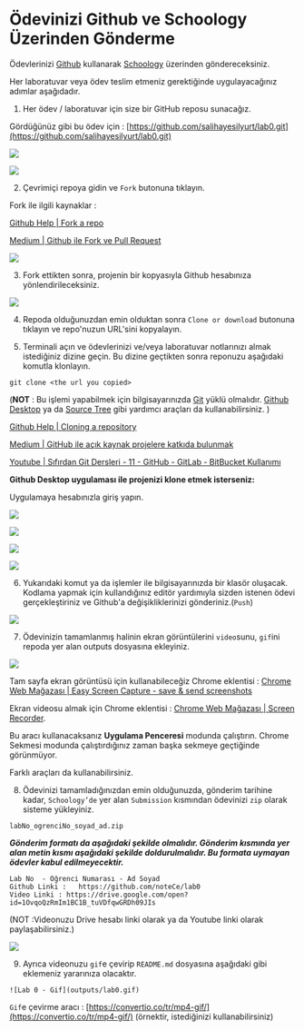 # Ödevinizi Github ve Schoology Üzerinden Gönderme

Ödevlerinizi [Github](https://github.com/) kullanarak  [Schoology](https://www.schoology.com/) üzerinden göndereceksiniz.

Her laboratuvar veya ödev teslim etmeniz gerektiğinde uygulayacağınız adımlar aşağıdadır.

1. Her ödev / laboratuvar için size bir GitHub reposu sunacağız. 

Gördüğünüz gibi bu ödev için : 
[https://github.com/salihayesilyurt/lab0.git](https://github.com/salihayesilyurt/lab0.git)

![](guideline_SS/schoology1.png)
 
![](guideline_SS/fork0.png)
 
2. Çevrimiçi repoya gidin ve `Fork` butonuna tıklayın.

Fork ile ilgili kaynaklar :

[Github Help | Fork a repo](https://help.github.com/en/github/getting-started-with-github/fork-a-repo)

[Medium | Github ile Fork ve Pull Request](https://medium.com/@noteCe/github-ile-fork-ve-pull-request-be6077342834)

![](guideline_SS/fork0.png)

3. Fork ettikten sonra, projenin bir kopyasıyla Github hesabınıza yönlendirileceksiniz.

![](guideline_SS/fork1.png)

4. Repoda olduğunuzdan emin olduktan sonra `Clone or download` butonuna tıklayın ve repo'nuzun URL'sini kopyalayın.

5. Terminali açın ve ödevlerinizi ve/veya laboratuvar notlarınızı almak istediğiniz dizine geçin. Bu dizine geçtikten sonra reponuzu aşağıdaki komutla klonlayın.

`git clone <the url you copied>`

(**NOT** : Bu işlemi yapabilmek için bilgisayarınızda [Git](https://git-scm.com/downloads) yüklü olmalıdır. [Github Desktop](https://desktop.github.com/) ya da [Source Tree](https://www.sourcetreeapp.com/) gibi yardımcı araçları da kullanabilirsiniz. )

[Github Help | Cloning a repository](https://help.github.com/en/github/creating-cloning-and-archiving-repositories/cloning-a-repository)

[Medium | GitHub ile açık kaynak projelere katkıda bulunmak](https://medium.com/@cengizhanc/github-ile-a%C3%A7%C4%B1k-kaynak-projelere-katk%C4%B1da-bulunmak-8a0d79090546)

[Youtube | Sıfırdan Git Dersleri - 11 - GitHub - GitLab - BitBucket Kullanımı](https://www.youtube.com/watch?v=owimnkQ5Ebk)

**Github Desktop uygulaması ile projenizi klone etmek isterseniz:**

Uygulamaya hesabınızla giriş yapın. 

![](guideline_SS/clone.png)

![](guideline_SS/clone2.png)

![](guideline_SS/clone3.png)

![](guideline_SS/clone4.png)

6. Yukarıdaki komut ya da işlemler ile bilgisayarınızda bir klasör oluşacak. Kodlama yapmak için kullandığınız editör yardımıyla sizden istenen ödevi gerçekleştiriniz ve Github&#39;a değişikliklerinizi gönderiniz.(`Push`)

 ![](guideline_SS/push1.png)

7. Ödevinizin tamamlanmış halinin ekran görüntülerini `video`sunu, `gif`ini repoda yer alan outputs dosyasına ekleyiniz.

 ![](guideline_SS/video1.png)


Tam sayfa ekran görüntüsü için kullanabileceğiz Chrome eklentisi :  [Chrome Web Mağazası | Easy Screen Capture - save &amp; send screenshots](https://chrome.google.com/webstore/detail/easy-screen-capture-save/ejkbkgbliokmbblkklofdehalgbplkfg)

Ekran videosu almak için Chrome eklentisi : [Chrome Web Mağazası | Screen Recorder](https://chrome.google.com/webstore/detail/screen-recorder/hniebljpgcogalllopnjokppmgbhaden).

Bu aracı kullanacaksanız **Uygulama Penceresi** modunda çalıştırın. Chrome Sekmesi modunda çalıştırdığınız zaman başka sekmeye geçtiğinde görünmüyor.

Farklı araçları da kullanabilirsiniz.

8. Ödevinizi tamamladığınızdan emin olduğunuzda, gönderim tarihine kadar, `Schoology’de`  yer alan  `Submission` kısmından ödevinizi  `zip` olarak sisteme yükleyiniz.

`labNo_ogrenciNo_soyad_ad.zip`

***Gönderim formatı da aşağıdaki şekilde olmalıdır. Gönderim kısmında yer alan metin kısmı aşağıdaki şekilde doldurulmalıdır. Bu formata uymayan ödevler kabul edilmeyecektir.***

```
Lab No  - Öğrenci Numarası - Ad Soyad
Github Linki :   https://github.com/noteCe/lab0
Video Linki : https://drive.google.com/open?id=1OvqoQzRmIm1BC1B_tuVDfqwGRDh09JIs
```
(NOT :Videonuzu Drive hesabı linki olarak ya da Youtube linki olarak paylaşabilirsiniz.)

![](guideline_SS/schoology2.png)

9. Ayrıca videonuzu `gif`e çevirip `README.md` dosyasına aşağıdaki gibi eklemeniz yararınıza olacaktır.

`![Lab 0 - Gif](outputs/lab0.gif)`

`Gif`e çevirme aracı : [https://convertio.co/tr/mp4-gif/](https://convertio.co/tr/mp4-gif/)  (örnektir, istediğinizi kullanabilirsiniz)
